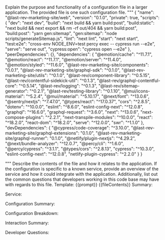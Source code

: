Explain the purpose and functionality of a configuration file in a larger application.
The provided file is one such configuration file.
"""
{
  "name": "@last-rev-marketing-site/web",
  "version": "0.1.0",
  "private": true,
  "scripts": {
    "dev": "next dev",
    "build": "next build && yarn build:post",
    "build:static": "next build && next export && rm -rf out/404 && yarn build:post",
    "build:post": "yarn gen:sitemap",
    "gen:sitemap": "node scripts/generateSitemap.js",
    "lint": "next lint",
    "start": "next start",
    "test:e2e": "cross-env NODE_ENV=test percy exec -- cypress run --e2e",
    "serve": "serve out",
    "cypress:open": "cypress open --e2e"
  },
  "peerDependencies": {},
  "dependencies": {
    "@emotion/cache": "^11.7.1",
    "@emotion/react": "^11.7.1",
    "@emotion/server": "^11.4.0",
    "@emotion/styled": "^11.6.0",
    "@last-rev-marketing-site/components": "0.0.1",
    "@last-rev-marketing-site/graphql-sdk": "^0.1.0",
    "@last-rev-marketing-site/utils": "^0.1.0",
    "@last-rev/component-library": "^0.5.15",
    "@last-rev/contentful-sidekick-util": "^0.1.3",
    "@last-rev/graphql-contentful-core": "^0.5.14",
    "@last-rev/logging": "^0.1.3",
    "@last-rev/sitemap-generator": "^0.2.1",
    "@last-rev/testing-library": "^0.1.10",
    "@mui/icons-material": "^5.2.4",
    "@mui/material": "^5.10.17",
    "@next/font": "^13.0.6",
    "@sentry/nextjs": "^7.47.0",
    "@types/react": "^17.0.37",
    "cors": "^2.8.5",
    "dotenv": "^10.0.0",
    "eslint": "^8.6.0",
    "eslint-config-next": "^12.0.8",
    "graphql": "^16.6.0",
    "graphql-request": "^3.6.0",
    "next": "^13.0.6",
    "next-compose-plugins": "^2.2.1",
    "next-transpile-modules": "^10.0.0",
    "react": "^18.2.0",
    "react-dom": "^18.2.0",
    "serve": "^12.0.0",
    "swr": "^1.1.0"
  },
  "devDependencies": {
    "@cypress/code-coverage": "^3.10.0",
    "@last-rev-marketing-site/graphql-extensions": "0.1.0",
    "@last-rev-marketing-site/graphql-runner": "0.1.0",
    "@netlify/plugin-nextjs": "^4.29.2",
    "@next/bundle-analyzer": "^12.0.7",
    "@percy/cli": "^1.6.0",
    "@percy/cypress": "^3.1.1",
    "@types/cors": "^2.8.13",
    "cypress": "^10.3.0",
    "eslint-config-next": "^12.0.8",
    "netlify-plugin-cypress": "^2.2.0"
  }
}

"""
Describe the contents of the file and how it relates to the application.
If the configuration is specific to a known service, provide an overview of the service and how it could integrate with the application.
Additionally, list out the common questions that developers working in this code base may have with regards to this file.
Template:
{{prompt}}
{{fileContents}}
Summary:
<brief overview of the file and all its major components>

Service:
<describe the service that this configuration file is for>

Configuration Summary:
<describe how this config is setup relative to the default settings>

Configuration Breakdown:
<list out each config paramter and its potentail effect on the application>

Interaction Summary:
<a summary of how the configration could interact with the rest of the application>

Developer Questions:
<a list of questions Developers working with this component may have the following questions when debugging or changing this file>